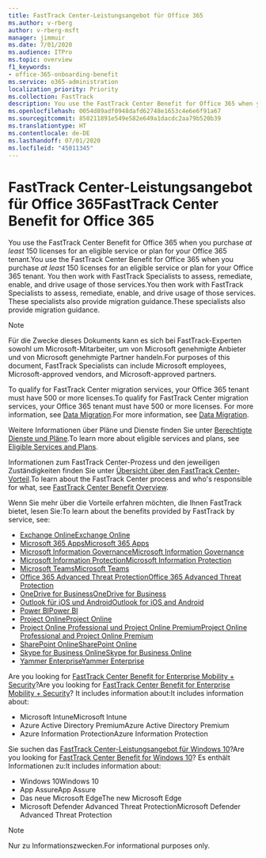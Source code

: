 ```yaml
---
title: FastTrack Center-Leistungsangebot für Office 365
ms.author: v-rberg
author: v-rberg-msft
manager: jimmuir
ms.date: 7/01/2020
ms.audience: ITPro
ms.topic: overview
f1_keywords:
- office-365-onboarding-benefit
ms.service: o365-administration
localization_priority: Priority
ms.collection: FastTrack
description: You use the FastTrack Center Benefit for Office 365 when you purchase at least 150 licenses for an eligible service or plan for your Office 365 tenant. You then work with FastTrack Specialists to assess, remediate, enable, and drive usage of those services. These specialists also provide migration guidance.
ms.openlocfilehash: 0054d89adf0948dafd62748e1653c4e6e6f91a67
ms.sourcegitcommit: 850211891e549e582e649a1dacdc2aa79b520b39
ms.translationtype: HT
ms.contentlocale: de-DE
ms.lasthandoff: 07/01/2020
ms.locfileid: "45011345"
---
```

# <a name="fasttrack-center-benefit-for-office-365"></a><span data-ttu-id="410bf-105">FastTrack Center-Leistungsangebot für Office 365</span><span class="sxs-lookup"><span data-stu-id="410bf-105">FastTrack Center Benefit for Office 365</span></span>

<span data-ttu-id="410bf-106">You use the FastTrack Center Benefit for Office 365 when you purchase  *at least*  150 licenses for an eligible service or plan for your Office 365 tenant.</span><span class="sxs-lookup"><span data-stu-id="410bf-106">You use the FastTrack Center Benefit for Office 365 when you purchase  *at least*  150 licenses for an eligible service or plan for your Office 365 tenant.</span></span> <span data-ttu-id="410bf-107">You then work with FastTrack Specialists to assess, remediate, enable, and drive usage of those services.</span><span class="sxs-lookup"><span data-stu-id="410bf-107">You then work with FastTrack Specialists to assess, remediate, enable, and drive usage of those services.</span></span> <span data-ttu-id="410bf-108">These specialists also provide migration guidance.</span><span class="sxs-lookup"><span data-stu-id="410bf-108">These specialists also provide migration guidance.</span></span> 
  
> [!NOTE]
> <span data-ttu-id="410bf-109">Für die Zwecke dieses Dokuments kann es sich bei FastTrack-Experten sowohl um Microsoft-Mitarbeiter, um von Microsoft genehmigte Anbieter und von Microsoft genehmigte Partner handeln.</span><span class="sxs-lookup"><span data-stu-id="410bf-109">For purposes of this document, FastTrack Specialists can include Microsoft employees, Microsoft-approved vendors, and Microsoft-approved partners.</span></span> 
  
<span data-ttu-id="410bf-110">To qualify for FastTrack Center migration services, your Office 365 tenant must have 500 or more licenses.</span><span class="sxs-lookup"><span data-stu-id="410bf-110">To qualify for FastTrack Center migration services, your Office 365 tenant must have 500 or more licenses.</span></span> <span data-ttu-id="410bf-111">For more information, see [Data Migration](O365-data-migration.md).</span><span class="sxs-lookup"><span data-stu-id="410bf-111">For more information, see [Data Migration](O365-data-migration.md).</span></span>
  
<span data-ttu-id="410bf-112">Weitere Informationen über Pläne und Dienste finden Sie unter [Berechtigte Dienste und Pläne](M365-eligible-services-and-plans.md).</span><span class="sxs-lookup"><span data-stu-id="410bf-112">To learn more about eligible services and plans, see [Eligible Services and Plans](M365-eligible-services-and-plans.md).</span></span>
  
<span data-ttu-id="410bf-113">Informationen zum FastTrack Center-Prozess und den jeweiligen Zuständigkeiten finden Sie unter [Übersicht über den FastTrack Center-Vorteil](O365-fasttrack-benefit-overview.md).</span><span class="sxs-lookup"><span data-stu-id="410bf-113">To learn about the FastTrack Center process and who's responsible for what, see [FastTrack Center Benefit Overview](O365-fasttrack-benefit-overview.md).</span></span>

<span data-ttu-id="410bf-114">Wenn Sie mehr über die Vorteile erfahren möchten, die Ihnen FastTrack bietet, lesen Sie:</span><span class="sxs-lookup"><span data-stu-id="410bf-114">To learn about the benefits provided by FastTrack by service, see:</span></span>

- [<span data-ttu-id="410bf-115">Exchange Online</span><span class="sxs-lookup"><span data-stu-id="410bf-115">Exchange Online</span></span>](O365-fasttrack-responsibilities.md#exchange-online)
- [<span data-ttu-id="410bf-116">Microsoft 365 Apps</span><span class="sxs-lookup"><span data-stu-id="410bf-116">Microsoft 365 Apps</span></span>](O365-fasttrack-responsibilities.md#microsoft-365-apps)
- [<span data-ttu-id="410bf-117">Microsoft Information Governance</span><span class="sxs-lookup"><span data-stu-id="410bf-117">Microsoft Information Governance</span></span>](O365-fasttrack-responsibilities.md#microsoft-information-governance)
- [<span data-ttu-id="410bf-118">Microsoft Information Protection</span><span class="sxs-lookup"><span data-stu-id="410bf-118">Microsoft Information Protection</span></span>](O365-fasttrack-responsibilities.md#microsoft-information-protection)
- [<span data-ttu-id="410bf-119">Microsoft Teams</span><span class="sxs-lookup"><span data-stu-id="410bf-119">Microsoft Teams</span></span>](O365-fasttrack-responsibilities.md#microsoft-teams)
- [<span data-ttu-id="410bf-120">Office 365 Advanced Threat Protection</span><span class="sxs-lookup"><span data-stu-id="410bf-120">Office 365 Advanced Threat Protection</span></span>](O365-fasttrack-responsibilities.md#office-365-advanced-threat-protection)
- [<span data-ttu-id="410bf-121">OneDrive for Business</span><span class="sxs-lookup"><span data-stu-id="410bf-121">OneDrive for Business</span></span>](O365-fasttrack-responsibilities.md#onedrive-for-business)
- [<span data-ttu-id="410bf-122">Outlook für iOS und Android</span><span class="sxs-lookup"><span data-stu-id="410bf-122">Outlook for iOS and Android</span></span>](O365-fasttrack-responsibilities.md#outlook-for-ios-and-android)
- [<span data-ttu-id="410bf-123">Power BI</span><span class="sxs-lookup"><span data-stu-id="410bf-123">Power BI</span></span>](O365-fasttrack-responsibilities.md#power-bi)
- [<span data-ttu-id="410bf-124">Project Online</span><span class="sxs-lookup"><span data-stu-id="410bf-124">Project Online</span></span>](O365-fasttrack-responsibilities.md#project-online)
- [<span data-ttu-id="410bf-125">Project Online Professional und Project Online Premium</span><span class="sxs-lookup"><span data-stu-id="410bf-125">Project Online Professional and Project Online Premium</span></span>](O365-fasttrack-responsibilities.md#project-online-professional-and-project-online-premium)
- [<span data-ttu-id="410bf-126">SharePoint Online</span><span class="sxs-lookup"><span data-stu-id="410bf-126">SharePoint Online</span></span>](O365-fasttrack-responsibilities.md#sharepoint-online)
- [<span data-ttu-id="410bf-127">Skype for Business Online</span><span class="sxs-lookup"><span data-stu-id="410bf-127">Skype for Business Online</span></span>](O365-fasttrack-responsibilities.md#skype-for-business-online)
- [<span data-ttu-id="410bf-128">Yammer Enterprise</span><span class="sxs-lookup"><span data-stu-id="410bf-128">Yammer Enterprise</span></span>](O365-fasttrack-responsibilities.md#yammer-enterprise)
  
<span data-ttu-id="410bf-129">Are you looking for [FastTrack Center Benefit for Enterprise Mobility + Security](EMS-fasttrack-benefit-for-EMS.md)?</span><span class="sxs-lookup"><span data-stu-id="410bf-129">Are you looking for [FastTrack Center Benefit for Enterprise Mobility + Security](EMS-fasttrack-benefit-for-EMS.md)?</span></span> <span data-ttu-id="410bf-130">It includes information about:</span><span class="sxs-lookup"><span data-stu-id="410bf-130">It includes information about:</span></span>
  
- <span data-ttu-id="410bf-131">Microsoft Intune</span><span class="sxs-lookup"><span data-stu-id="410bf-131">Microsoft Intune</span></span>
- <span data-ttu-id="410bf-132">Azure Active Directory Premium</span><span class="sxs-lookup"><span data-stu-id="410bf-132">Azure Active Directory Premium</span></span> 
- <span data-ttu-id="410bf-133">Azure Information Protection</span><span class="sxs-lookup"><span data-stu-id="410bf-133">Azure Information Protection</span></span>

<span data-ttu-id="410bf-134">Sie suchen das [FastTrack Center-Leistungsangebot für Windows 10](Win-10-fasttrack-benefit-for-Windows-10.md)?</span><span class="sxs-lookup"><span data-stu-id="410bf-134">Are you looking for [FastTrack Center Benefit for Windows 10](Win-10-fasttrack-benefit-for-Windows-10.md)?</span></span> <span data-ttu-id="410bf-135">Es enthält Informationen zu:</span><span class="sxs-lookup"><span data-stu-id="410bf-135">It includes information about:</span></span>

- <span data-ttu-id="410bf-136">Windows 10</span><span class="sxs-lookup"><span data-stu-id="410bf-136">Windows 10</span></span>
- <span data-ttu-id="410bf-137">App Assure</span><span class="sxs-lookup"><span data-stu-id="410bf-137">App Assure</span></span>
- <span data-ttu-id="410bf-138">Das neue Microsoft Edge</span><span class="sxs-lookup"><span data-stu-id="410bf-138">The new Microsoft Edge</span></span>
- <span data-ttu-id="410bf-139">Microsoft Defender Advanced Threat Protection</span><span class="sxs-lookup"><span data-stu-id="410bf-139">Microsoft Defender Advanced Threat Protection</span></span>
    
> [!NOTE]
> <span data-ttu-id="410bf-140">Nur zu Informationszwecken.</span><span class="sxs-lookup"><span data-stu-id="410bf-140">For informational purposes only.</span></span> 

